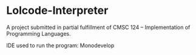 # Lolcode-Interpreter
A project submitted in partial fulfillment of CMSC 124 – Implementation of Programming Languages. 

IDE used to run the program: Monodevelop
